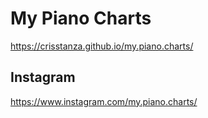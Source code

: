 # My Piano Charts

https://crisstanza.github.io/my.piano.charts/


## Instagram

https://www.instagram.com/my.piano.charts/
